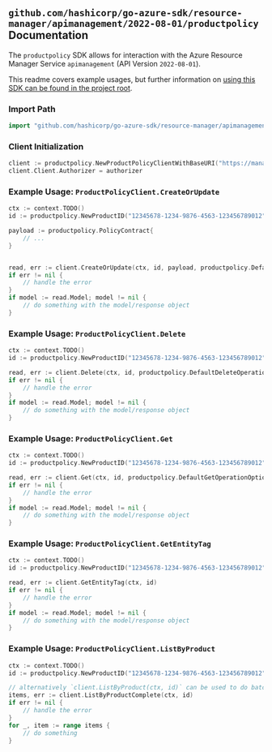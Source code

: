 
## `github.com/hashicorp/go-azure-sdk/resource-manager/apimanagement/2022-08-01/productpolicy` Documentation

The `productpolicy` SDK allows for interaction with the Azure Resource Manager Service `apimanagement` (API Version `2022-08-01`).

This readme covers example usages, but further information on [using this SDK can be found in the project root](https://github.com/hashicorp/go-azure-sdk/tree/main/docs).

### Import Path

```go
import "github.com/hashicorp/go-azure-sdk/resource-manager/apimanagement/2022-08-01/productpolicy"
```


### Client Initialization

```go
client := productpolicy.NewProductPolicyClientWithBaseURI("https://management.azure.com")
client.Client.Authorizer = authorizer
```


### Example Usage: `ProductPolicyClient.CreateOrUpdate`

```go
ctx := context.TODO()
id := productpolicy.NewProductID("12345678-1234-9876-4563-123456789012", "example-resource-group", "serviceValue", "productIdValue")

payload := productpolicy.PolicyContract{
	// ...
}


read, err := client.CreateOrUpdate(ctx, id, payload, productpolicy.DefaultCreateOrUpdateOperationOptions())
if err != nil {
	// handle the error
}
if model := read.Model; model != nil {
	// do something with the model/response object
}
```


### Example Usage: `ProductPolicyClient.Delete`

```go
ctx := context.TODO()
id := productpolicy.NewProductID("12345678-1234-9876-4563-123456789012", "example-resource-group", "serviceValue", "productIdValue")

read, err := client.Delete(ctx, id, productpolicy.DefaultDeleteOperationOptions())
if err != nil {
	// handle the error
}
if model := read.Model; model != nil {
	// do something with the model/response object
}
```


### Example Usage: `ProductPolicyClient.Get`

```go
ctx := context.TODO()
id := productpolicy.NewProductID("12345678-1234-9876-4563-123456789012", "example-resource-group", "serviceValue", "productIdValue")

read, err := client.Get(ctx, id, productpolicy.DefaultGetOperationOptions())
if err != nil {
	// handle the error
}
if model := read.Model; model != nil {
	// do something with the model/response object
}
```


### Example Usage: `ProductPolicyClient.GetEntityTag`

```go
ctx := context.TODO()
id := productpolicy.NewProductID("12345678-1234-9876-4563-123456789012", "example-resource-group", "serviceValue", "productIdValue")

read, err := client.GetEntityTag(ctx, id)
if err != nil {
	// handle the error
}
if model := read.Model; model != nil {
	// do something with the model/response object
}
```


### Example Usage: `ProductPolicyClient.ListByProduct`

```go
ctx := context.TODO()
id := productpolicy.NewProductID("12345678-1234-9876-4563-123456789012", "example-resource-group", "serviceValue", "productIdValue")

// alternatively `client.ListByProduct(ctx, id)` can be used to do batched pagination
items, err := client.ListByProductComplete(ctx, id)
if err != nil {
	// handle the error
}
for _, item := range items {
	// do something
}
```
